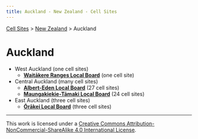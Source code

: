 ```yaml
---
title: Auckland - New Zealand - Cell Sites
---
```


[Cell Sites](../../) > [New Zealand](../) > Auckland

# Auckland

* West Auckland (one cell sites)
  * **[Waitākere Ranges Local Board](waitākere-ranges)** (one cell site)
* Central Auckland (many cell sites)
  * **[Albert-Eden Local Board](albert-eden)** (27 cell sites)
  * **[Maungakiekie-Tāmaki Local Board](maungakiekie-tāmaki)** (24 cell sites)
* East Auckland (three cell sites)
  * **[Ōrākei Local Board](ōrākei)** (three cell sites)

---

This work is licensed under a [Creative Commons Attribution-NonCommercial-ShareAlike 4.0 International License](http://creativecommons.org/licenses/by-nc-sa/4.0/).
